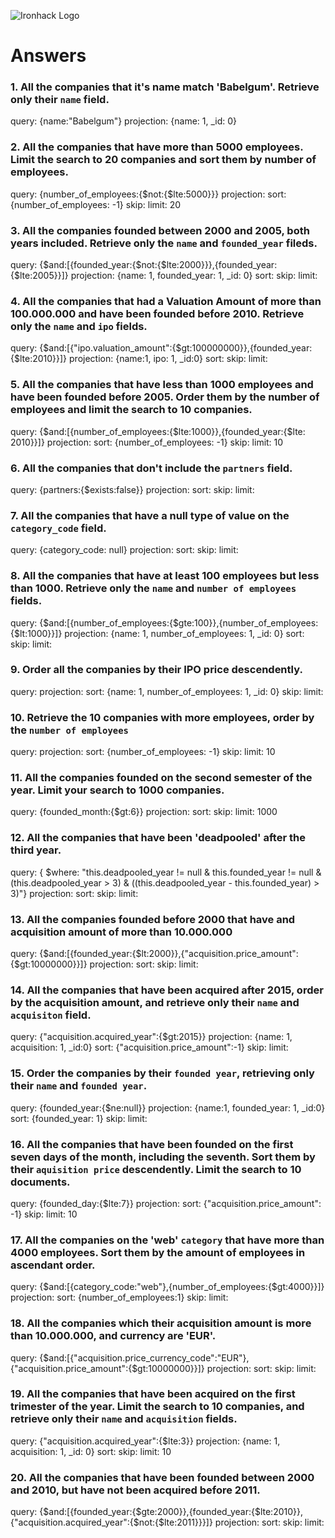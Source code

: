 ![Ironhack Logo](https://i.imgur.com/1QgrNNw.png)

# Answers

### 1. All the companies that it's name match 'Babelgum'. Retrieve only their `name` field.

query: {name:"Babelgum"}
projection: {name: 1, _id: 0}


### 2. All the companies that have more than 5000 employees. Limit the search to 20 companies and sort them by **number of employees**.

query: {number_of_employees:{$not:{$lte:5000}}}
projection:
sort: {number_of_employees: -1}
skip:
limit: 20


### 3. All the companies founded between 2000 and 2005, both years included. Retrieve only the `name` and `founded_year` fileds.

query: {$and:[{founded_year:{$not:{$lte:2000}}},{founded_year:{$lte:2005}}]}
projection: {name: 1, founded_year: 1, _id: 0}
sort:
skip: 
limit: 


### 4. All the companies that had a Valuation Amount of more than 100.000.000 and have been founded before 2010. Retrieve only the `name` and `ipo` fields.

query: {$and:[{"ipo.valuation_amount":{$gt:100000000}},{founded_year:{$lte:2010}}]}
projection: {name:1, ipo: 1, _id:0}
sort: 
skip: 
limit: 


### 5. All the companies that have less than 1000 employees and have been founded before 2005. Order them by the number of employees and limit the search to 10 companies.

query: {$and:[{number_of_employees:{$lte:1000}},{founded_year:{$lte: 2010}}]}
projection: 
sort: {number_of_employees: -1}
skip:
limit: 10


### 6. All the companies that don't include the `partners` field.

query: {partners:{$exists:false}}
projection: 
sort: 
skip: 
limit: 


### 7. All the companies that have a null type of value on the `category_code` field.

query: {category_code: null}
projection: 
sort: 
skip: 
limit: 


### 8. All the companies that have at least 100 employees but less than 1000. Retrieve only the `name` and `number of employees` fields.

query: {$and:[{number_of_employees:{$gte:100}},{number_of_employees:{$lt:1000}}]}
projection: {name: 1, number_of_employees: 1, _id: 0}
sort: 
skip: 
limit: 


### 9. Order all the companies by their IPO price descendently.

query: 
projection: 
sort: {name: 1, number_of_employees: 1, _id: 0}
skip: 
limit:


### 10. Retrieve the 10 companies with more employees, order by the `number of employees`

query: 
projection: 
sort: {number_of_employees: -1}
skip: 
limit: 10


### 11. All the companies founded on the second semester of the year. Limit your search to 1000 companies.

query: {founded_month:{$gt:6}}
projection: 
sort: 
skip: 
limit: 1000


### 12. All the companies that have been 'deadpooled' after the third year.

query: { $where: "this.deadpooled_year != null & this.founded_year != null & (this.deadpooled_year > 3) & ((this.deadpooled_year - this.founded_year) > 3)"}
projection: 
sort: 
skip: 
limit:


### 13. All the companies founded before 2000 that have and acquisition amount of more than 10.000.000

query: {$and:[{founded_year:{$lt:2000}},{"acquisition.price_amount":{$gt:10000000}}]}
projection: 
sort: 
skip: 
limit:


### 14. All the companies that have been acquired after 2015, order by the acquisition amount, and retrieve only their `name` and `acquisiton` field.

query: {"acquisition.acquired_year":{$gt:2015}}
projection: {name: 1, acquisition: 1, _id:0}
sort: {"acquisition.price_amount":-1}
skip: 
limit:

### 15. Order the companies by their `founded year`, retrieving only their `name` and `founded year`.

query: {founded_year:{$ne:null}}
projection: {name:1, founded_year: 1, _id:0}
sort: {founded_year: 1}
skip: 
limit:


### 16. All the companies that have been founded on the first seven days of the month, including the seventh. Sort them by their `aquisition price` descendently. Limit the search to 10 documents.

query: {founded_day:{$lte:7}}
projection: 
sort: {"acquisition.price_amount": -1}
skip: 
limit: 10


### 17. All the companies on the 'web' `category` that have more than 4000 employees. Sort them by the amount of employees in ascendant order.

query: {$and:[{category_code:"web"},{number_of_employees:{$gt:4000}}]}
projection: 
sort: {number_of_employees:1}
skip: 
limit:


### 18. All the companies which their acquisition amount is more than 10.000.000, and currency are 'EUR'.

query: {$and:[{"acquisition.price_currency_code":"EUR"},{"acquisition.price_amount":{$gt:10000000}}]}
projection: 
sort: 
skip: 
limit:


### 19. All the companies that have been acquired on the first trimester of the year. Limit the search to 10 companies, and retrieve only their `name` and `acquisition` fields.

query: {"acquisition.acquired_year":{$lte:3}}
projection: {name: 1, acquisition: 1, _id: 0}
sort: 
skip: 
limit: 10


### 20. All the companies that have been founded between 2000 and 2010, but have not been acquired before 2011.

query: {$and:[{founded_year:{$gte:2000}},{founded_year:{$lte:2010}},{"acquisition.acquired_year":{$not:{$lte:2011}}}]}
projection: 
sort: 
skip: 
limit:



